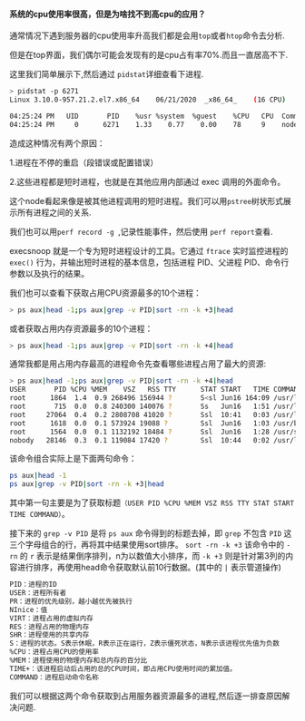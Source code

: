 #### 系统的cpu使用率很高，但是为啥找不到高cpu的应用？

通常情况下遇到服务器的cpu使用率升高我们都是会用`top`或者`htop`命令去分析.

但是在top界面，我们偶尔可能会发现有的是cpu占有率70%.而且一直居高不下.

这里我们简单展示下,然后通过 `pidstat`详细查看下进程.

```bash
> pidstat -p 6271
Linux 3.10.0-957.21.2.el7.x86_64	06/21/2020 	_x86_64_	(16 CPU)

04:25:24 PM   UID       PID    %usr %system  %guest    %CPU   CPU  Command
04:25:24 PM     0      6271    1.33    0.77    0.00    78     9    node
```

造成这种情况有两个原因：

1.进程在不停的重启（段错误或配置错误）

2.这些进程都是短时进程，也就是在其他应用内部通过 exec 调用的外面命令。

这个node看起来像是被其他进程调用的短时进程。我们可以用`pstree`树状形式展示所有进程之间的关系.

我们也可以用`perf record -g `,记录性能事件，然后使用 `perf report`查看.

execsnoop 就是一个专为短时进程设计的工具。它通过 `ftrace` 实时监控进程的 `exec()` 行为，并输出短时进程的基本信息，包括进程 PID、父进程 PID、命令行参数以及执行的结果。


我们也可以查看下获取占用CPU资源最多的10个进程：
```bash
> ps aux|head -1;ps aux|grep -v PID|sort -rn -k +3|head
```
或者获取占用内存资源最多的10个进程：

```bash
> ps aux|head -1;ps aux|grep -v PID|sort -rn -k +4|head
```

通常我都是用占用内存最高的进程命令先查看哪些进程占用了最大的资源:
```bash
> ps aux|head -1;ps aux|grep -v PID|sort -rn -k +4|head
USER       PID %CPU %MEM    VSZ   RSS TTY      STAT START   TIME COMMAND
root      1864  1.4  0.9 268496 156944 ?       S<sl Jun16 164:09 /usr/local/aegis/aegis_client/aegis_10_79/AliYunDun
root       715  0.0  0.8 240300 140076 ?       Ss   Jun16   1:51 /usr/lib/systemd/systemd-journald
root     27064  0.4  0.2 2808708 41020 ?       Ssl  10:41   0:03 /usr/local/cloudmonitor/CmsGoAgent.linux-amd64
root      1618  0.0  0.1 573924 19088 ?        Ssl  Jun16   1:03 /usr/bin/python2 -Es /usr/sbin/tuned -l -P
root      1564  0.0  0.1 1132192 18484 ?       Ssl  Jun16   1:28 /usr/sbin/rsyslogd -n
nobody   28146  0.3  0.1 119084 17420 ?        Ssl  10:44   0:02 /usr/local/node_exporter/node_exporter
```

该命令组合实际上是下面两句命令：
```bash
ps aux|head -1
ps aux|grep -v PID|sort -rn -k +3|head
```
其中第一句主要是为了获取标题`（USER PID %CPU %MEM VSZ RSS TTY STAT START TIME COMMAND）`。

接下来的 `grep -v PID` 是将 `ps aux` 命令得到的标题去掉，即 `grep` 不包含 `PID` 这三个字母组合的行，再将其中结果使用sort排序。
`sort -rn -k +3` 该命令中的 `-rn` 的 `r` 表示是结果倒序排列，n为以数值大小排序，而 `-k +3` 则是针对第3列的内容进行排序，再使用head命令获取默认前10行数据。(其中的 `|` 表示管道操作)

```markdown
PID：进程的ID
USER：进程所有者
PR：进程的优先级别，越小越优先被执行
NInice：值
VIRT：进程占用的虚拟内存
RES：进程占用的物理内存
SHR：进程使用的共享内存
S：进程的状态。S表示休眠，R表示正在运行，Z表示僵死状态，N表示该进程优先值为负数
%CPU：进程占用CPU的使用率
%MEM：进程使用的物理内存和总内存的百分比
TIME+：该进程启动后占用的总的CPU时间，即占用CPU使用时间的累加值。
COMMAND：进程启动命令名称
```

我们可以根据这两个命令获取到占用服务器资源最多的进程,然后逐一排查原因解决问题.
